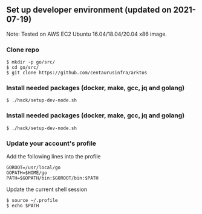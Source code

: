 ## Set up developer environment (updated on 2021-07-19)

Note: Tested on AWS EC2 Ubuntu 16.04/18.04/20.04 x86 image.

### Clone repo
```
$ mkdir -p go/src/
$ cd go/src/
$ git clone https://github.com/centaurusinfra/arktos
```

### Install needed packages (docker, make, gcc, jq and golang)
```
$ ./hack/setup-dev-node.sh
```

### Install needed packages (docker, make, gcc, jq and golang)
```
$ ./hack/setup-dev-node.sh
```

### Update your account's profile
Add the following lines into the profile
```
GOROOT=/usr/local/go
GOPATH=$HOME/go
PATH=$GOPATH/bin:$GOROOT/bin:$PATH
```
Update the current shell session
```
$ source ~/.profile
$ echo $PATH
```
